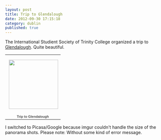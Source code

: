 ```yaml
---
layout: post
title: Trip to Glendalough
date: 2012-09-30 17:15:18
category: dublin
published: true
---
```


The International Studient Society of Trinity College organized a trip to [Glendalough](http://en.wikipedia.org/wiki/Glendalough). Quite beautiful. 

<table style="width:670px;"><tr><td align="center" style="height:194px;background:url(https://picasaweb.google.com/s/c/transparent_album_background.gif) no-repeat left"><a href="https://picasaweb.google.com/106968071585582631939/TripToGlendalough?authuser=0&feat=embedwebsite"><img src="https://lh3.googleusercontent.com/-ZXc_FLPtriY/UGhrrztwEbE/AAAAAAAAAMg/-fAWt8hFf4k/s160-c/TripToGlendalough.jpg" width="160" height="160" style="margin:1px 0 0 4px;"></a></td></tr><tr><td style="text-align:center;font-family:arial,sans-serif;font-size:11px"><a href="https://picasaweb.google.com/106968071585582631939/TripToGlendalough?authuser=0&feat=embedwebsite" style="color:#4D4D4D;font-weight:bold;text-decoration:none;">Trip to Glendalough</a></td></tr></table>
I switched to Picasa/Google because imgur couldn't handle the size of the panorama shots. Please note: Without some kind of error message.
